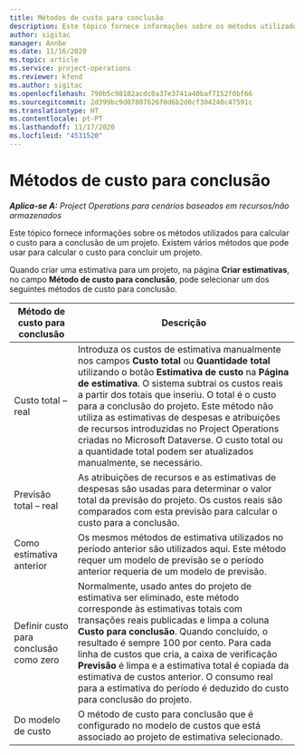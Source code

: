 ```yaml
---
title: Métodos de custo para conclusão
description: Este tópico fornece informações sobre os métodos utilizados para calcular o custo para a conclusão de um projeto.
author: sigitac
manager: Annbe
ms.date: 11/16/2020
ms.topic: article
ms.service: project-operations
ms.reviewer: kfend
ms.author: sigitac
ms.openlocfilehash: 790b5c98182acdc0a37e3741a40baf7152f0bf66
ms.sourcegitcommit: 2d399bc9d07807626f0d6b2d0cf304240c47591c
ms.translationtype: HT
ms.contentlocale: pt-PT
ms.lasthandoff: 11/17/2020
ms.locfileid: "4531520"
---
```

# <a name="cost-to-complete-methods"></a>Métodos de custo para conclusão

_**Aplica-se A:** Project Operations para cenários baseados em recursos/não armazenados_

Este tópico fornece informações sobre os métodos utilizados para calcular o custo para a conclusão de um projeto. Existem vários métodos que pode usar para calcular o custo para concluir um projeto. 

Quando criar uma estimativa para um projeto, na página **Criar estimativas**, no campo **Método de custo para conclusão**, pode selecionar um dos seguintes métodos de custo para conclusão.

| Método de custo para conclusão    | Descrição                                                                                                                                                                                                                                                                                                                                                                                                                                                                                        |
|------------------------------|----------------------------------------------------------------------------------------------------------------------------------------------------------------------------------------------------------------------------------------------------------------------------------------------------------------------------------------------------------------------------------------------------------------------------------------------------------------------------------------------------|
| Custo total – real            | Introduza os custos de estimativa manualmente nos campos **Custo total** ou **Quantidade total** utilizando o botão **Estimativa de custo** na **Página de estimativa**. O sistema subtrai os custos reais a partir dos totais que inseriu. O total é o custo para a conclusão do projeto. Este método não utiliza as estimativas de despesas e atribuições de recursos introduzidas no Project Operations criadas no Microsoft Dataverse. O custo total ou a quantidade total podem ser atualizados manualmente, se necessário.  |
| Previsão total – real        | As atribuições de recursos e as estimativas de despesas são usadas para determinar o valor total da previsão do projeto. Os custos reais são comparados com esta previsão para calcular o custo para a conclusão.                                                                                                                                                                                                                                                                          |
| Como estimativa anterior         | Os mesmos métodos de estimativa utilizados no período anterior são utilizados aqui. Este método requer um modelo de previsão se o período anterior requeria de um modelo de previsão.                                                                                                                                                                                                                                                                                                                           |
| Definir custo para conclusão como zero | Normalmente, usado antes do projeto de estimativa ser eliminado, este método corresponde às estimativas totais com transações reais publicadas e limpa a coluna **Custo para conclusão**. Quando concluído, o resultado é sempre 100 por cento. Para cada linha de custos que cria, a caixa de verificação **Previsão** é limpa e a estimativa total é copiada da estimativa de custos anterior. O consumo real para a estimativa do período é deduzido do custo para conclusão do projeto.              |
| Do modelo de custo           | O método de custo para conclusão que é configurado no modelo de custos que está associado ao projeto de estimativa selecionado.                                                                                                                                                                                                                                                                                                                                                                          |
